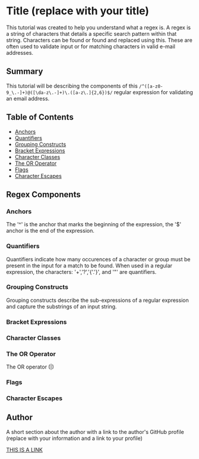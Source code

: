 # Title (replace with your title)

This tutorial was created to help you understand what a regex is. A regex is a string of characters that details a specific search pattern within that string. Characters can be found or found and replaced using this. These are often used to validate input or for matching characters in valid e-mail addresses.

## Summary

This tutorial will be describing the components of this `/^([a-z0-9_\.-]+)@([\da-z\.-]+)\.([a-z\.]{2,6})$/` regular expression for validating an email address. 

## Table of Contents

- [Anchors](#anchors)
- [Quantifiers](#quantifiers)
- [Grouping Constructs](#grouping-constructs)
- [Bracket Expressions](#bracket-expressions)
- [Character Classes](#character-classes)
- [The OR Operator](#the-or-operator)
- [Flags](#flags)
- [Character Escapes](#character-escapes)

## Regex Components

### Anchors
The '^' is the anchor that marks the beginning of the expression, the '$' anchor is the end of the expression.
### Quantifiers
Quantifiers indicate how many occurences of a character or group must be present in the input for a match to be found. When used in a regular expression, the characters: '+','?','{'.'}', and '"' are quantifiers.
### Grouping Constructs
Grouping constructs describe the sub-expressions of a regular expression and capture the substrings of an input string.
### Bracket Expressions

### Character Classes

### The OR Operator
The OR operator (|)
### Flags

### Character Escapes

## Author

A short section about the author with a link to the author's GitHub profile (replace with your information and a link to your profile)


[THIS IS A LINK](http://imalink.com)